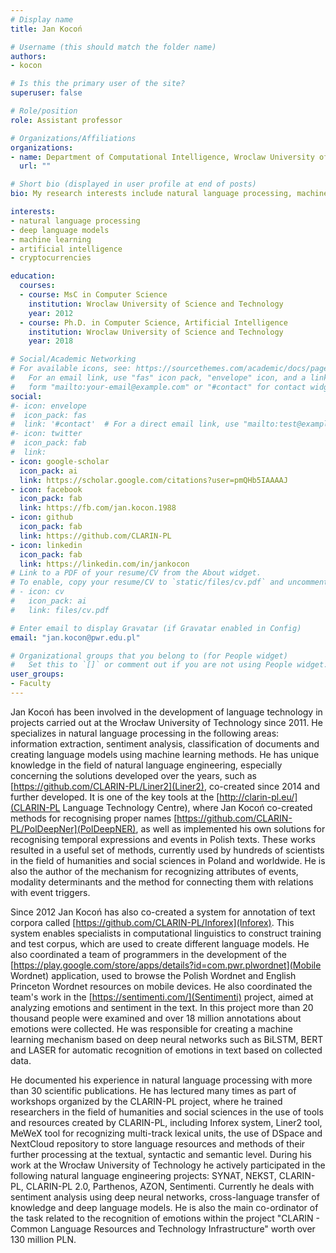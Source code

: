 ```yaml
---
# Display name
title: Jan Kocoń

# Username (this should match the folder name)
authors:
- kocon

# Is this the primary user of the site?
superuser: false

# Role/position
role: Assistant professor

# Organizations/Affiliations
organizations:
- name: Department of Computational Intelligence, Wroclaw University of Science and Technology
  url: ""

# Short bio (displayed in user profile at end of posts)
bio: My research interests include natural language processing, machine learning and deep language models.

interests:
- natural language processing
- deep language models
- machine learning
- artificial intelligence
- cryptocurrencies

education:
  courses:
  - course: MsC in Computer Science
    institution: Wroclaw University of Science and Technology
    year: 2012
  - course: Ph.D. in Computer Science, Artificial Intelligence 
    institution: Wroclaw University of Science and Technology
    year: 2018 

# Social/Academic Networking
# For available icons, see: https://sourcethemes.com/academic/docs/page-builder/#icons
#   For an email link, use "fas" icon pack, "envelope" icon, and a link in the
#   form "mailto:your-email@example.com" or "#contact" for contact widget.
social:
#- icon: envelope
#  icon_pack: fas
#  link: '#contact'  # For a direct email link, use "mailto:test@example.org".
#- icon: twitter
#  icon_pack: fab
#  link: 
- icon: google-scholar
  icon_pack: ai
  link: https://scholar.google.com/citations?user=pmQHb5IAAAAJ
- icon: facebook
  icon_pack: fab
  link: https://fb.com/jan.kocon.1988
- icon: github
  icon_pack: fab
  link: https://github.com/CLARIN-PL
- icon: linkedin
  icon_pack: fab
  link: https://linkedin.com/in/jankocon
# Link to a PDF of your resume/CV from the About widget.
# To enable, copy your resume/CV to `static/files/cv.pdf` and uncomment the lines below.
# - icon: cv
#   icon_pack: ai
#   link: files/cv.pdf

# Enter email to display Gravatar (if Gravatar enabled in Config)
email: "jan.kocon@pwr.edu.pl"

# Organizational groups that you belong to (for People widget)
#   Set this to `[]` or comment out if you are not using People widget.
user_groups:
- Faculty
---
```

Jan Kocoń has been involved in the development of language technology in projects carried out at the Wrocław University of Technology since 2011. He specializes in natural language processing in the following areas: information extraction, sentiment analysis, classification of documents and creating language models using machine learning methods. He has unique knowledge in the field of natural language engineering, especially concerning the solutions developed over the years, such as [https://github.com/CLARIN-PL/Liner2](Liner2), co-created since 2014 and further developed. It is one of the key tools at the [http://clarin-pl.eu/](CLARIN-PL Language Technology Centre), where Jan Kocoń co-created methods for recognising proper names [https://github.com/CLARIN-PL/PolDeepNer](PolDeepNER), as well as implemented his own solutions for recognising temporal expressions and events in Polish texts. These works resulted in a useful set of methods, currently used by hundreds of scientists in the field of humanities and social sciences in Poland and worldwide. He is also the author of the mechanism for recognizing attributes of events, modality determinants and the method for connecting them with relations with event triggers. 

Since 2012 Jan Kocoń has also co-created a system for annotation of text corpora called [https://github.com/CLARIN-PL/Inforex](Inforex). This system enables specialists in computational linguistics to construct training and test corpus, which are used to create different language models. He also coordinated a team of programmers in the development of the [https://play.google.com/store/apps/details?id=com.pwr.plwordnet](Mobile Wordnet) application, used to browse the Polish Wordnet and English Princeton Wordnet resources on mobile devices. He also coordinated the team's work in the [https://sentimenti.com/](Sentimenti) project, aimed at analyzing emotions and sentiment in the text. In this project more than 20 thousand people were examined and over 18 million annotations about emotions were collected. He was responsible for creating a machine learning mechanism based on deep neural networks such as BiLSTM, BERT and LASER for automatic recognition of emotions in text based on collected data. 

He documented his experience in natural language processing with more than 30 scientific publications. He has lectured many times as part of workshops organized by the CLARIN-PL project, where he trained researchers in the field of humanities and social sciences in the use of tools and resources created by CLARIN-PL, including Inforex system, Liner2 tool, MeWeX tool for recognizing multi-track lexical units, the use of DSpace and NextCloud repository to store language resources and methods of their further processing at the textual, syntactic and semantic level. During his work at the Wrocław University of Technology he actively participated in the following natural language engineering projects: SYNAT, NEKST, CLARIN-PL, CLARIN-PL 2.0, Parthenos, AZON, Sentimenti. Currently he deals with sentiment analysis using deep neural networks, cross-language transfer of knowledge and deep language models.  He is also the main co-ordinator of the task related to the recognition of emotions within the project "CLARIN - Common Language Resources and Technology Infrastructure" worth over 130 million PLN.

